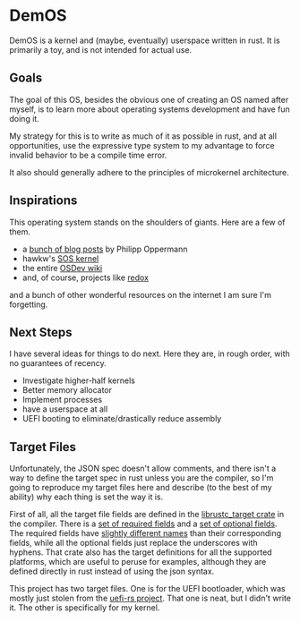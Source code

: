 # DemOS

DemOS is a kernel and (maybe, eventually) userspace written in rust. It is
primarily a toy, and is not intended for actual use.

## Goals

The goal of this OS, besides the obvious one of creating an OS named after
myself, is to learn more about operating systems development and have fun doing
it. 

My strategy for this is to write as much of it as possible in rust, and at all
opportunities, use the expressive type system to my advantage to force invalid
behavior to be a compile time error.

It also should generally adhere to the principles of microkernel architecture.

## Inspirations

This operating system stands on the shoulders of giants. Here are a few of them.

* a [bunch of blog posts](https://os.phil-opp.com) by Philipp Oppermann
* hawkw's [SOS kernel](https://github.com/hawkw/sos-kernel)
* the entire [OSDev wiki](wiki.osdev.org/Main_Page)
* and, of course, projects like [redox](https://github.com/redox-os/redox)

and a bunch of other wonderful resources on the internet I am sure I'm
forgetting.

## Next Steps

I have several ideas for things to do next. Here they are, in rough order, with
no guarantees of recency.

* Investigate higher-half kernels
* Better memory allocator
* Implement processes
* have a userspace at all
* UEFI booting to eliminate/drastically reduce assembly

## Target Files

Unfortunately, the JSON spec doesn't allow comments, and there isn't a way to
define the target spec in rust unless you are the compiler, so I'm going to
reproduce my target files here and describe (to the best of my ability) why each
thing is set the way it is.

First of all, all the target file fields are defined in the [librustc_target
crate][1] in the compiler. There is a [set of required fields][2] and a [set of
optional fields][3]. The required fields have [slightly different names][4] than
their corresponding fields, while all the optional fields just replace the
underscores with hyphens. That crate also has the target definitions for all the
supported platforms, which are useful to peruse for examples, although they are
defined directly in rust instead of using the json syntax.

This project has two target files. One is for the UEFI bootloader, which was
mostly just stolen from the [uefi-rs project][5]. That one is neat, but I didn't
write it. The other is specifically for my kernel.

[1]: https://github.com/rust-lang/rust/blob/7e031b0907e90fc083e4f1f7c6a7f62e98325a9a/src/librustc_target/spec/mod.rs
[2]: https://github.com/rust-lang/rust/blob/7e031b0907e90fc083e4f1f7c6a7f62e98325a9a/src/librustc_target/spec/mod.rs#L388
[3]: https://github.com/rust-lang/rust/blob/7e031b0907e90fc083e4f1f7c6a7f62e98325a9a/src/librustc_target/spec/mod.rs#L429
[4]: https://github.com/rust-lang/rust/blob/7e031b0907e90fc083e4f1f7c6a7f62e98325a9a/src/librustc_target/spec/mod.rs#L783
[5]: https://github.com/GabrielMajeri/uefi-rs/blob/0892f6674cd622ed30970a66c3f56b734cc49c8f/uefi-test-runner/x86_64-uefi.json
